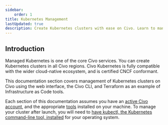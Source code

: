 ```yaml
---
sidebar:
    order: 1
title: Kubernetes Management
lastUpdated: true
description: Create Kubernetes clusters with ease on Civo. Learn to manage clusters on Civo using the web interface, CLI, and Terraform. Certified CNCF conformant.
---
```


## Introduction

Managed Kubernetes is one of the core Civo services. You can create Kubernetes clusters in all Civo regions. Civo Kubernetes is fully compatible with the wider cloud-native ecosystem, and is certified CNCF conformant.

This documentation section covers management of Kubernetes clusters on Civo using the web interface, the Civo CLI, and Terraform as an example of Infrastructure as Code tools.

Each section of this documentation assumes you have an [active Civo account](../account/signing-up.md), and the appropriate [tools](../overview/tools-overview.md) installed on your machine. To manage your cluster after launch, you will need to [have kubectl, the Kubernetes command-line tool, installed](https://kubernetes.io/docs/reference/kubectl/kubectl/) for your operating system.
